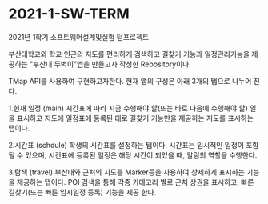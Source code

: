 # 2021-1-SW-TERM
2021년 1학기 소프트웨어설계및실험 텀프로젝트

부산대학교와 학교 인근의 지도를 편리하게 검색하고 길찾기 기능과 일정관리기능을 제공하는 "부산대 뚜벅이"앱을 만들고자 작성한 Repository이다.

TMap API를 사용하여 구현하고자한다. 현재 앱의 구성은 아래 3개의 탭으로 나누어 진다.

1.현재 일정 (main) 
  시간표에 따라 지금 수행해야 할(또는 바로 다음에 수행해야 할) 일을 표시하고 지도에 일정표에 등록된 대로 길찾기 기능만을 제공하는 지도를 표시하는 탭이다.

2.시간표 (schdule) 
  학생의 시간표를 설정하는 탭이다. 시간표는 임시적인 일정이 포함될 수 있으며, 시간표에 등록된 일정은 해당 시간이 되었을 때, 알림의 역할을 수행한다.

3.탐색 (travel) 
  부산대와 근처의 지도를 Marker등을 사용하여 상세하게 표시하는 기능을 제공하는 탭이다. POI 검색을 통해 각종 카테고리 별로 근처 상권을 표시하고, 빠른 길찾기(또는 빠른 임시일정 등록) 기능을 제공 한다.
